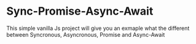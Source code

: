 # Sync-Promise-Async-Await
This simple vanilla Js project will give you an exmaple what the different between Syncronous, Asyncronous, Promise and Async-Await

